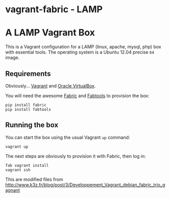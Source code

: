 vagrant-fabric - LAMP
=====================

# A LAMP Vagrant Box

This is a Vagrant configuration for a LAMP (linux, apache, mysql, php) box with essential tools.
The operating system is a Ubuntu 12.04 precise `64` image.

## Requirements

Obviously... [Vagrant](http://www.vagrantup.com/) and [Oracle VirtualBox](https://www.virtualbox.org/).

You will need the awesome [Fabric](http://fabfile.org) and 
[Fabtools](http://fabtools.readthedocs.org) to provision the box:

    pip install fabric
    pip install fabtools

## Running the box

You can start the box using the usual Vagrant `up` command:

    vagrant up

The next steps are obviously to provision it with Fabric, then log in:

    fab vagrant install
    vagrant ssh


This are modified files from
http://www.k3z.fr/blog/post/3/Developpement_Vagrant_debian_fabric_trio_gagnant